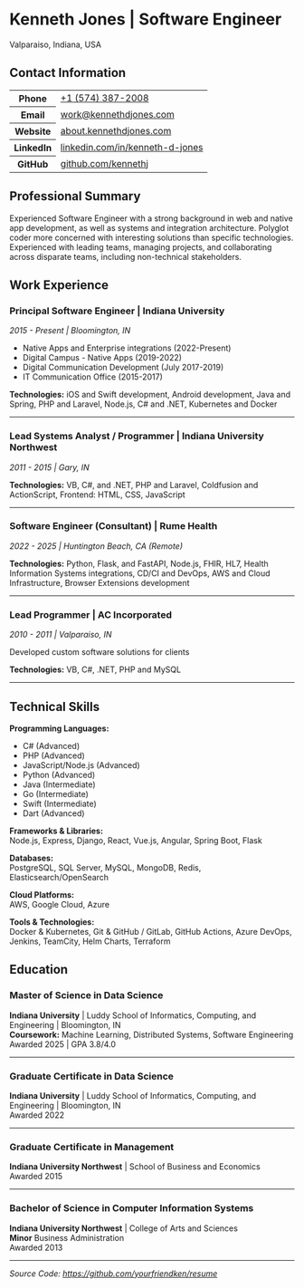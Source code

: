 # Kenneth Jones | Software Engineer

Valparaiso, Indiana, USA


## Contact Information

<table>

 <tr><th>Phone</th><td> <a href="tel:+1 (574) 387-2008">+1 (574) 387-2008</a></td></tr> 
 <tr><th>Email</th><td> <a href="mailto:work@kennethdjones.com">work@kennethdjones.com</a></td></tr> 
 <tr><th>Website</th><td> <a href="https://about.kennethdjones.com">about.kennethdjones.com</a></td></tr> 
 <tr><th>LinkedIn</th><td> <a href="https://linkedin.com/in/kenneth-d-jones">linkedin.com/in/kenneth-d-jones</a></td></tr> 
 <tr><th>GitHub</th><td> <a href="https://github.com/kennethj">github.com/kennethj</a></td></tr> 
</table>


## Professional Summary

Experienced Software Engineer with a strong background in web and native app development, as well as systems and integration architecture.
Polyglot coder more concerned with interesting solutions than specific technologies.
Experienced with leading teams, managing projects, and collaborating across disparate teams, including non-technical stakeholders.



## Work Experience

### Principal Software Engineer | Indiana University
*2015 - Present | Bloomington, IN*

- Native Apps and Enterprise integrations (2022-Present)
- Digital Campus - Native Apps (2019-2022)
- Digital Communication Development (July 2017-2019)
- IT Communication Office (2015-2017)



**Technologies:** iOS and Swift development, Android development, Java and Spring, PHP and Laravel, Node.js, C# and .NET, Kubernetes and Docker

---

### Lead Systems Analyst / Programmer | Indiana University Northwest
*2011 - 2015 | Gary, IN*




**Technologies:** VB, C#, and .NET, PHP and Laravel, Coldfusion and ActionScript, Frontend: HTML, CSS, JavaScript

---

### Software Engineer (Consultant) | Rume Health
*2022 - 2025 | Huntington Beach, CA (Remote)*




**Technologies:** Python, Flask, and FastAPI, Node.js, FHIR, HL7, Health Information Systems integrations, CD/CI and DevOps, AWS and Cloud Infrastructure, Browser Extensions development

---

### Lead Programmer | AC Incorporated
*2010 - 2011 | Valparaiso, IN*

Developed custom software solutions for clients


**Technologies:** VB, C#, .NET, PHP and MySQL

---


## Technical Skills


**Programming Languages:**

* C# (Advanced) 
* PHP (Advanced) 
* JavaScript/Node.js (Advanced) 
* Python (Advanced) 
* Java (Intermediate) 
* Go (Intermediate) 
* Swift (Intermediate) 
* Dart (Advanced) 


**Frameworks & Libraries:** <br> Node.js, Express, Django, React, Vue.js, Angular, Spring Boot, Flask

**Databases:** <br> PostgreSQL, SQL Server, MySQL, MongoDB, Redis, Elasticsearch/OpenSearch

**Cloud Platforms:** <br> AWS, Google Cloud, Azure

**Tools & Technologies:** <br> Docker & Kubernetes, Git & GitHub / GitLab, GitHub Actions, Azure DevOps, Jenkins, TeamCity, Helm Charts, Terraform



## Education

### Master of Science in Data Science 

**Indiana University**  | Luddy School of Informatics, Computing, and Engineering   | Bloomington, IN  <br>**Coursework:** Machine Learning, Distributed Systems, Software Engineering<br> Awarded 2025
 | GPA 3.8/4.0 

--- 
### Graduate Certificate in Data Science 

**Indiana University**  | Luddy School of Informatics, Computing, and Engineering   | Bloomington, IN  <br> Awarded 2022


--- 
### Graduate Certificate in Management 

**Indiana University Northwest**  | School of Business and Economics    <br> Awarded 2015


--- 
### Bachelor of Science in Computer Information Systems 

**Indiana University Northwest**  | College of Arts and Sciences    <br>**Minor** Business Administration<br> Awarded 2013


--- 


*Source Code: [https://github.com/yourfriendken/resume ](https://github.com/yourfriendken/resume)*
